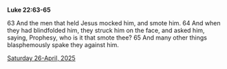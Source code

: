 **Luke 22:63-65**

63 And the men that held Jesus mocked him, and smote him.  64 And when they had blindfolded him, they struck him on the face, and asked him, saying, Prophesy, who is it that smote thee? 65 And many other things blasphemously spake they against him.

[Saturday 26-April, 2025](https://getbible.life/kjv/Luke/22/63-65)
